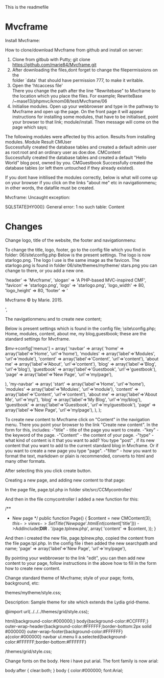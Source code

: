 
This is the readmefile

Mvcframe 
========


Install Mvcframe:

How to clone/download Mvcframe from github and install on server:

1. Clone from gitbub with Putty; git clone https://github.com/marie84/Mvcframe.git
2. After downloading the files,dont forget to change the filepermissions on the  
folder `data´ that should have permission 777, to make it writable.  
3. Open the 'htcaccess file'  
There you change the path after the line "Rewritebase" to Mvcframe to the location which you place the files. For example; 
RewriteBase /~mase13/phpmvc/kmom08/test/Mvcframe/06
4. Initialise modules. Open up your webbrowser and type in the pathway to Mvcframe and open up the page. On the front page it will appear 
instructions for installing some modules, that have to be initialised, point your browser to that link; module/install. Then message will come 
on the page which says;

The following modules were affected by this action.
Results from installing modules. Module	Result
CMUser	
Successfully created the database tables and created a default admin user as root:root and an ordinary user as doe:doe.
CMContent	
Successfully created the database tables and created a default "Hello World" blog post, owned by you.
CMGuestbook	
Successfully created the database tables (or left them untouched if they already existed).
 
If you dont have initilised the modules correctly, below is what will come up on your browser if you click on the links "about me" etc in navigationmenu;
in other words, the datafile must be created. 

Mvcframe: Uncaught exception:

SQLSTATE[HY000]: General error: 1 no such table: Content






Changes 
=======

Change logo, title of the website, the footer and navigationmenu:

To change the title, logo, footer, go to the config file which you find in folder: 06/site\config.php
Below is the present settings. The logo is now starlogo.png. The logo I use is the same image as the favicon. 
The starlogo.png is found in folder 06/site/themes/mytheme/
stars.png you can change to there, or you add a new one. 

'header' => 'Mvcframe',
    'slogan' => 'A PHP-based MVC-inspired CMF',
    'favicon' => 'starlogo.png',
    'logo' => 'starlogo.png',
    'logo_width'  => 80,
    'logo_height' => 80,
    'footer' => '<p>Mvcframe &copy; by Marie. 2015.</p>',
	

The navigationmenu and to create new content;

Below is present settings which is found in the config file; \site\config.php; Home, modules, content, about me, my blog,guestbook; 
these are the standard settings for Mvcframe. 
 
$mv->config['menus'] = array(
  'navbar' => array(
    'home'      => array('label'=>'Home', 'url'=>'home'),
    'modules'   => array('label'=>'Modules', 'url'=>'module'),
    'content'   => array('label'=>'Content', 'url'=>'content'),
	'about me'  => array('label'=>'About', 'url'=>'content'),
	'blog'      => array('label'=>'Blog', 'url'=>'blog'),
    'guestbook' => array('label'=>'Guestbook', 'url'=>'guestbook'),
	'page' => array('label'=>'New Page', 'url'=>'my/page'),
	
	
    
  ),
  'my-navbar' => array(
    'start'      => array('label'=>'Home', 'url'=>'home'),
	'modules'      => array('label'=>'Modules', 'url'=>'module'),
	'content'      => array('label'=>'Content', 'url'=>'content'),
    'about me'      => array('label'=>'About Me', 'url'=>'my/'),
	'blog'      => array('label'=>'My Blog', 'url'=>'my/blog'),
    'guestbook' => array('label'=>'Guestbook', 'url'=>'my/guestbook'),
	'page' => array('label'=>'New Page', 'url'=>'my/page'),
  ),
);
	
To create new content to Mvcframe click on "Content" in the navigation menu. There you point your browser to the link "Create new content".
In the form for this, includes:
 -"title" - title of the page you want to create. 
 -"key" - the keyword of the page. 
 -"Content" - the content of your page. 
 -"type" - what kind of content is it that you want to add? You type "post" , if its new content that you want to add to the current standard blog in 
 Mvcframe. Or if you want to create a new page you type "page". 
 -"filter" - how you want to format the text, markdown or plain is recommended, converts to html and many other formats.

After selecting this you click create button. 


Creating a new page, and adding new content to that page: 

In the page file, page.tpl.php in folder site/src/CCMycontroller/ 

And then in the file ccmycontroller I added a new function for this:

   /**
   * New page 
   */
  public function Page() {
    $content = new CMContent(3);
    $this->views->SetTitle('New page'.htmlEnt($content['title']))
                ->AddInclude(__DIR__ . '/page.tplnew.php', array(
                  'content' => $content,
                ));
  }
  
And then i created the new file, page.tplnew.php, copied the content from the file page.tpl.php.
In the config file i then added the new searchpath and name; 
  'page' => array('label'=>'New Page', 'url'=>'my/page'),
  
  
By pointing your webbrowser to the link "edit", you can then add new content to your page, follow instructions in the above how to 
fill in the form how to create new content. 

Change standard theme of Mvcframe; style of your page; fonts, background, etc:

themes/mytheme/style.css; 
 
  Description: Sample theme for site which extends the Lydia grid-theme.
 
@import url(../../../themes/grid/style.css);

html{background-color:#000000;}
body{background-color:#CCFFFF;}
outer-wrap-header{background-color:#FFFFFF;border-bottom:2px solid #000000}
outer-wrap-footer{background-color:#FFFFFF}
a{color:#000000}
navbar ul.menu li a.selected{background-color:#FFFFFF;border-bottom:#FFFFFF}

/themes/grid/style.css; 

Change fonts on the body. Here i have put arial. The font family is now arial:
 
body:after { clear:both; }
body {
  color:#000000;
  font:Arial;
  


